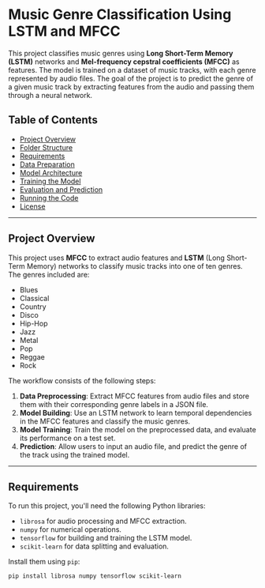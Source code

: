 # Music Genre Classification Using LSTM and MFCC

This project classifies music genres using **Long Short-Term Memory (LSTM)** networks and **Mel-frequency cepstral coefficients (MFCC)** as features. The model is trained on a dataset of music tracks, with each genre represented by audio files. The goal of the project is to predict the genre of a given music track by extracting features from the audio and passing them through a neural network.

## Table of Contents
- [Project Overview](#project-overview)
- [Folder Structure](#folder-structure)
- [Requirements](#requirements)
- [Data Preparation](#data-preparation)
- [Model Architecture](#model-architecture)
- [Training the Model](#training-the-model)
- [Evaluation and Prediction](#evaluation-and-prediction)
- [Running the Code](#running-the-code)
- [License](#license)

---

## Project Overview

This project uses **MFCC** to extract audio features and **LSTM** (Long Short-Term Memory) networks to classify music tracks into one of ten genres. The genres included are:
- Blues
- Classical
- Country
- Disco
- Hip-Hop
- Jazz
- Metal
- Pop
- Reggae
- Rock

The workflow consists of the following steps:
1. **Data Preprocessing**: Extract MFCC features from audio files and store them with their corresponding genre labels in a JSON file.
2. **Model Building**: Use an LSTM network to learn temporal dependencies in the MFCC features and classify the music genres.
3. **Model Training**: Train the model on the preprocessed data, and evaluate its performance on a test set.
4. **Prediction**: Allow users to input an audio file, and predict the genre of the track using the trained model.

---

## Requirements

To run this project, you'll need the following Python libraries:

- `librosa` for audio processing and MFCC extraction.
- `numpy` for numerical operations.
- `tensorflow` for building and training the LSTM model.
- `scikit-learn` for data splitting and evaluation.

Install them using `pip`:

```bash
pip install librosa numpy tensorflow scikit-learn
